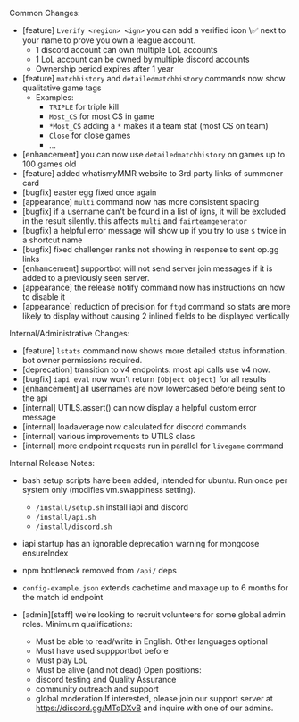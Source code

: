 Common Changes:
- [feature] `Lverify <region> <ign>` you can add a verified icon \✅ next to your name to prove you own a league account.
    - 1 discord account can own multiple LoL accounts
    - 1 LoL account can be owned by multiple discord accounts
    - Ownership period expires after 1 year
- [feature] `matchhistory` and `detailedmatchhistory` commands now show qualitative game tags
    - Examples:
        - `TRIPLE` for triple kill
        - `Most_CS` for most CS in game
        - `*Most_CS` adding a `*` makes it a team stat (most CS on team)
        - `Close` for close games
        - ...
- [enhancement] you can now use `detailedmatchhistory` on games up to 100 games old
- [feature] added whatismyMMR website to 3rd party links of summoner card
- [bugfix] easter egg fixed once again
- [appearance] `multi` command now has more consistent spacing
- [bugfix] if a username can't be found in a list of igns, it will be excluded in the result silently. this affects `multi` and `fairteamgenerator`
- [bugfix] a helpful error message will show up if you try to use `$` twice in a shortcut name
- [bugfix] fixed challenger ranks not showing in response to sent op.gg links
- [enhancement] supportbot will not send server join messages if it is added to a previously seen server.
- [appearance] the release notify command now has instructions on how to disable it
- [appearance] reduction of precision for `ftgd` command so stats are more likely to display without causing 2 inlined fields to be displayed vertically


Internal/Administrative Changes:
- [feature] `lstats` command now shows more detailed status information. bot owner permissions required.
- [deprecation] transition to v4 endpoints: most api calls use v4 now.
- [bugfix] `iapi eval` now won't return `[Object object]` for all results
- [enhancement] all usernames are now lowercased before being sent to the api
- [internal] UTILS.assert() can now display a helpful custom error message
- [internal] loadaverage now calculated for discord commands
- [internal] various improvements to UTILS class
- [internal] more endpoint requests run in parallel for `livegame` command


Internal Release Notes:
- bash setup scripts have been added, intended for ubuntu. Run once per system only (modifies vm.swappiness setting).
    - `/install/setup.sh` install iapi and discord
    - `/install/api.sh`
    - `/install/discord.sh`
- iapi startup has an ignorable deprecation warning for mongoose ensureIndex
- npm bottleneck removed from `/api/` deps
- `config-example.json` extends cachetime and maxage up to 6 months for the match id endpoint


- [admin][staff] we're looking to recruit volunteers for some global admin roles. Minimum qualifications:
    - Must be able to read/write in English. Other languages optional
    - Must have used suppportbot before
    - Must play LoL
    - Must be alive (and not dead)
Open positions:
    - discord testing and Quality Assurance
    - community outreach and support
    - global moderation
If interested, please join our support server at <https://discord.gg/MTqDXvB> and inquire with one of our admins.
